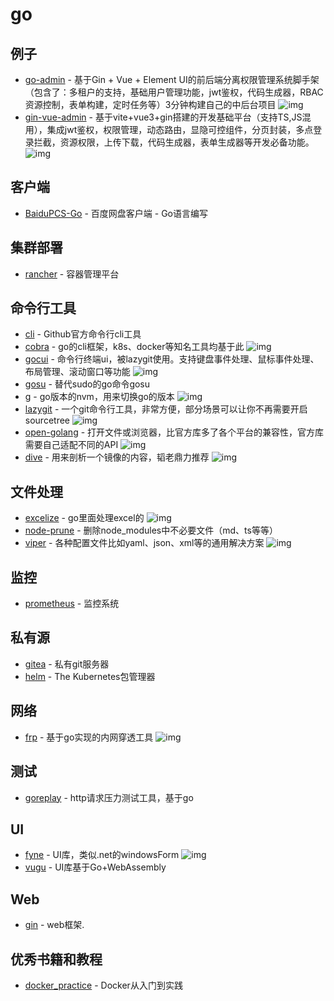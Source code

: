 # go

## 例子

- [go-admin](https://github.com/go-admin-team/go-admin) - 基于Gin + Vue + Element UI的前后端分离权限管理系统脚手架（包含了：多租户的支持，基础用户管理功能，jwt鉴权，代码生成器，RBAC资源控制，表单构建，定时任务等）3分钟构建自己的中后台项目 ![img](https://img.shields.io/github/stars/go-admin-team/go-admin)
- [gin-vue-admin](https://github.com/flipped-aurora/gin-vue-admin) - 基于vite+vue3+gin搭建的开发基础平台（支持TS,JS混用），集成jwt鉴权，权限管理，动态路由，显隐可控组件，分页封装，多点登录拦截，资源权限，上传下载，代码生成器，表单生成器等开发必备功能。 ![img](https://img.shields.io/github/stars/flipped-aurora/gin-vue-admin)

## 客户端

- [BaiduPCS-Go](https://github.com/iikira/BaiduPCS-Go) - 百度网盘客户端 - Go语言编写

## 集群部署

- [rancher](https://github.com/rancher/rancher) - 容器管理平台

## 命令行工具

- [cli](https://github.com/cli/cli) - Github官方命令行cli工具
- [cobra](https://github.com/spf13/cobra) - go的cli框架，k8s、docker等知名工具均基于此 ![img](https://img.shields.io/github/stars/spf13/cobra)
- [gocui](https://github.com/jroimartin/gocui) - 命令行终端ui，被lazygit使用。支持键盘事件处理、鼠标事件处理、布局管理、滚动窗口等功能 ![img](https://img.shields.io/github/stars/jroimartin/gocui)
- [gosu](https://github.com/tianon/gosu) - 替代sudo的go命令gosu
- [g](https://github.com/voidint/g) - go版本的nvm，用来切换go的版本 ![img](https://img.shields.io/github/stars/voidint/g)
- [lazygit](https://github.com/jesseduffield/lazygit) - 一个git命令行工具，非常方便，部分场景可以让你不再需要开启sourcetree ![img](https://img.shields.io/github/stars/jesseduffield/lazygit#usage)
- [open-golang](https://github.com/skratchdot/open-golang) - 打开文件或浏览器，比官方库多了各个平台的兼容性，官方库需要自己适配不同的API ![img](https://img.shields.io/github/stars/skratchdot/open-golang)
- [dive](https://github.com/wagoodman/dive) - 用来剖析一个镜像的内容，韬老鼎力推荐 ![img](https://img.shields.io/github/stars/wagoodman/dive)

## 文件处理

- [excelize](https://github.com/qax-os/excelize) - go里面处理excel的 ![img](https://img.shields.io/github/stars/qax-os/excelize)
- [node-prune](https://github.com/tj/node-prune) - 删除node_modules中不必要文件（md、ts等等）
- [viper](https://github.com/spf13/viper) - 各种配置文件比如yaml、json、xml等的通用解决方案 ![img](https://img.shields.io/github/stars/spf13/viper)

## 监控

- [prometheus](https://github.com/prometheus/prometheus) - 监控系统

## 私有源

- [gitea](https://github.com/go-gitea/gitea) - 私有git服务器
- [helm](https://github.com/helm/helm) - The Kubernetes包管理器

## 网络

- [frp](https://github.com/fatedier/frp) - 基于go实现的内网穿透工具 ![img](https://img.shields.io/github/stars/fatedier/frp)



## 测试

- [goreplay](https://github.com/buger/goreplay) - http请求压力测试工具，基于go


## UI

- [fyne](https://github.com/fyne-io/fyne) - UI库，类似.net的windowsForm ![img](https://img.shields.io/github/stars/fyne-io/fyne)
- [vugu](https://github.com/vugu/vugu) - UI库基于Go+WebAssembly


## Web

- [gin](https://github.com/gin-gonic/gin) - web框架.

## 优秀书籍和教程

- [docker_practice](https://github.com/yeasy/docker_practice) - Docker从入门到实践

